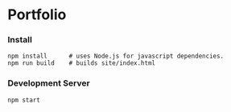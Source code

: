 Portfolio
=========


### Install

```shell
npm install      # uses Node.js for javascript dependencies.
npm run build    # builds site/index.html
```

### Development Server

```shell
npm start
```

